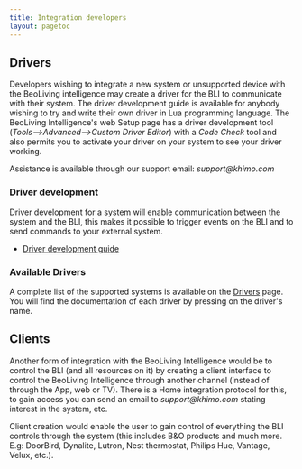 ```yaml
---
title: Integration developers
layout: pagetoc
---
```


## Drivers
Developers wishing to integrate a new system or unsupported device with the BeoLiving intelligence may create a driver for the BLI to communicate with their system. The driver development guide is available for anybody wishing to try and write their own driver in Lua programming language. The BeoLiving Intelligence's web Setup page has a driver development tool (_Tools-->Advanced-->Custom Driver Editor_) with a _Code Check_ tool and also permits you to activate your driver on your system to see your driver working.

Assistance is available through our support email: _support@khimo.com_

### Driver development
Driver development for a system will enable communication between the system and the BLI, this makes it possible to trigger events on the BLI and to send commands to your external system.

+ [Driver development guide](/bli-guides/developers-guides/driverDevelopmentGuide)

### Available Drivers
A complete list of the supported systems is available on the [Drivers](/help_drivers) page. You will find the documentation of each driver by pressing on the driver's name.


## Clients
Another form of integration with the BeoLiving Intelligence would be to control the BLI (and all resources on it) by creating a client interface to control the BeoLiving Intelligence through another channel (instead of through the App, web or TV).
There is a Home integration protocol for this, to gain access you can send an email to _support@khimo.com_ stating interest in the system, etc.

Client creation would enable the user to gain control of everything the BLI controls through the system (this includes B&O products and much more. E.g: DoorBird, Dynalite, Lutron, Nest thermostat, Philips Hue, Vantage, Velux, etc.).
